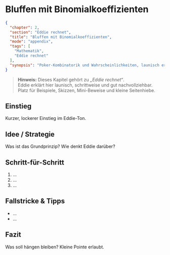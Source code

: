 # Bluffen mit Binomialkoeffizienten

```json
{
  "chapter": 2,
  "section": "Eddie rechnet",
  "title": "Bluffen mit Binomialkoeffizienten",
  "mode": "appendix",
  "tags": [
    "Mathematik",
    "Eddie rechnet"
  ],
  "synopsis": "Poker-Kombinatorik und Wahrscheinlichkeiten, launisch erklärt."
}
```

> **Hinweis:** Dieses Kapitel gehört zu *„Eddie rechnet“*.  
> Eddie erklärt hier launisch, schrittweise und gut nachvollziehbar.  
> Platz für Beispiele, Skizzen, Mini-Beweise und kleine Seitenhiebe.

## Einstieg
Kurzer, lockerer Einstieg im Eddie-Ton.

## Idee / Strategie
Was ist das Grundprinzip? Wie denkt Eddie darüber?

## Schritt-für-Schritt
1. …
2. …
3. …

## Fallstricke & Tipps
- …
- …

## Fazit
Was soll hängen bleiben? Kleine Pointe erlaubt.

